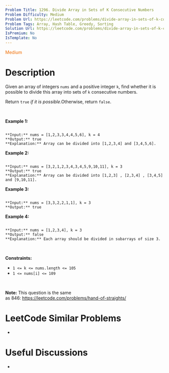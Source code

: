```yaml
---
Problem Title: 1296. Divide Array in Sets of K Consecutive Numbers
Problem Difficulty: Medium
Problem Url: https://leetcode.com/problems/divide-array-in-sets-of-k-consecutive-numbers/
Problem Tags: Array, Hash Table, Greedy, Sorting
Solution Url: https://leetcode.com/problems/divide-array-in-sets-of-k-consecutive-numbers/solution/
IsPremium: No
IsTemplate: No
---
```


<span style="color: rgb(239, 108, 0);">Medium</span>

# Description

Given an array of integers `nums` and a positive integer `k`, find whether it is possible to divide this array into sets of `k` consecutive numbers.


Return `true` *if it is possible*.Otherwise, return `false`.


 


**Example 1:**



```

**Input:** nums = [1,2,3,3,4,4,5,6], k = 4
**Output:** true
**Explanation:** Array can be divided into [1,2,3,4] and [3,4,5,6].

```

**Example 2:**



```

**Input:** nums = [3,2,1,2,3,4,3,4,5,9,10,11], k = 3
**Output:** true
**Explanation:** Array can be divided into [1,2,3] , [2,3,4] , [3,4,5] and [9,10,11].

```

**Example 3:**



```

**Input:** nums = [3,3,2,2,1,1], k = 3
**Output:** true

```

**Example 4:**



```

**Input:** nums = [1,2,3,4], k = 3
**Output:** false
**Explanation:** Each array should be divided in subarrays of size 3.

```

 


**Constraints:**


* `1 <= k <= nums.length <= 105`
* `1 <= nums[i] <= 109`


 


**Note:** This question is the same as 846: <https://leetcode.com/problems/hand-of-straights/>

# LeetCode Similar Problems

- []()

# Useful Discussions

- []()
